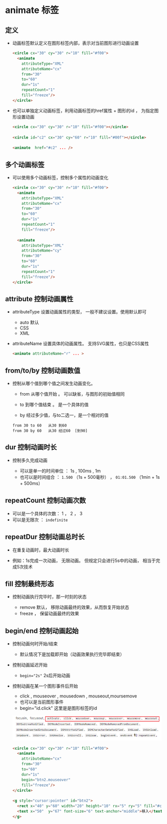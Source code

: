 # animate 标签

## 定义

+ 动画标签默认定义在图形标签内部，表示对当前图形进行动画设置

  ```html
  <circle cx="30" cy="30" r="10" fill="#f00">
    <animate
      attributeType="XML"
      attributeName="cx"
      from="30"
      to="60"
      dur="1s"
      repeatCount="1"
      fill="freeze"/>
  </circle>
  ```

+ 也可以单独定义动画标签，利用动画标签的href属性 + 图形的id ， 为指定图形设置动画

  ```html
  <circle cx="30" cy="30" r="10" fill="#f00"></circle>

  <circle id="c2" cx="30" cy="60" r="10" fill="#00f"></circle>

  <animate  href="#c2" ... />
  ```

## 多个动画标签

+ 可以使用多个动画标签，控制多个属性的动画变化

  ```html
  <circle cx="30" cy="30" r="10" fill="#f00">
    <animate
      attributeType="XML"
      attributeName="cx"
      from="30"
      to="60"
      dur="1s"
      repeatCount="1"
      fill="freeze"/>

    <animate
      attributeType="XML"
      attributeName="cy"
      from="30"
      to="60"
      dur="1s"
      repeatCount="1"
      fill="freeze"/>
  </circle>
  ```

## attribute 控制动画属性

+ attributeType 设置动画属性的类型， 一般不建议设置。使用默认即可

  + auto 默认
  + CSS
  + XML

+ attributeName 设置具体的动画属性。 支持SVG属性，也只是CSS属性

  ```html
  <animate attributeName="r" ... >
  ```

## from/to/by 控制动画数值

+ 控制从哪个值到哪个值之间发生动画变化。

  + from 从哪个值开始 。 可以缺省，与图形的初始值相同

  + to 到哪个值结束 。 是一个具体的值

  + by 经过多少值，与to二选一，是一个相对的值

  ```
  from 30 to 60   从30 到60
  from 30 by 60   从30 经过60  [到90]
  ```

## dur 控制动画时长

+ 控制多久完成动画

  + 可以是单一的时间单位 ： 1s , 100ms , 1m
  + 也可以是时间组合 ： `1.500` （1s + 500毫秒） ， `01:01.500` （1min + 1s + 500ms）

## repeatCount 控制动画次数

+ 可以是一个具体的次数： 1 ， 2 ， 3
+ 可以是无限次 ： `indefinite`

## repeatDur 控制动画总时长

+ 在重复动画时，最大动画时长

+ 例如：1s完成一次动画， 无限动画。 但规定只会进行5s中的动画， 相当于完成5次技术

## fill 控制最终形态

+ 控制动画执行完毕时，那一时刻的状态

  + remove 默认， 移除动画最终的效果，从而恢复开始状态
  + freeze ， 保留动画最终的效果

## begin/end 控制动画起始

+ 控制动画何时开始/结束

  + 默认情况下是加载即开始（动画效果执行完毕即结束）

+ 控制动画延迟开始

  + `begin="2s"` 2s后开始动画

+ 控制动画在某一个图形事件后开始

  + click , mouseover , mousedown , mouseout,moursemove
  + 也可以是当前图形事件
  + begin="id.click" 这里是是图形标签的id

  ![alt text](images/事件.png)

  ```html
  <circle cx="30" cy="30" r="10" fill="#f00">
    <animate
      attributeName="cx"
      from="30"
      to="60"
      dur="1s"
      begin="btn2.mouseover"
      fill="freeze"/>
  </circle>

  <g style="cursor:pointer" id="btn2">
    <rect x="40" y="60" width="20" height="10" rx="5" ry="5" fill="#ccc" stroke="#000" />
    <text x="50"  y="67" font-size="6" text-anchor="middle">移入</text>
  </g>
  ```
